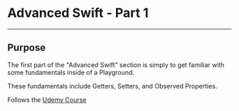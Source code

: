 # Advanced Swift - Part 1

---
## Purpose
The first part of the "Advanced Swift" section is simply to get familiar with some fundamentals inside of a Playground.

These fundamentals include Getters, Setters, and Observed Properties.

Follows the [Udemy Course](https://www.udemy.com/ios-12-app-development-bootcamp/)